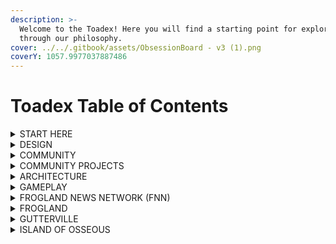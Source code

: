 ```yaml
---
description: >-
  Welcome to the Toadex! Here you will find a starting point for exploration
  through our philosophy.
cover: ../../.gitbook/assets/ObsessionBoard - v3 (1).png
coverY: 1057.9977037887486
---
```


# Toadex Table of Contents

<details>

<summary>START HERE</summary>

This subheading has everything you need to learn things at a glance about NewPangea and Frogland.

### [.](./ "mention")

Everything you need to know to get started.&#x20;

### [official-links.md](../official-links.md "mention")

All official links including website, discord, socials, merch, secondary sales, and more.

### [faq.md](../faq.md "mention")

Frequently asked questions - a good place to start.

### [the-frog-team.md](../the-frog-team.md "mention")

The founders, their bios and socials, and full time staff members or partners.

### [toadmap.md](../toadmap.md "mention")

Our roadmap of past notorious deeds and our future notorious plans.

### [froggy-events.md](../froggy-events.md "mention")

IRL events or hoppenings that have ties to specific days - not necessarily roadmap.

### [frogs-in-the-news.md](../frogs-in-the-news.md "mention")

Video or audio content with the Frog Team or from the community about Frogland.

</details>

<details>

<summary>DESIGN</summary>

**This encompasses and explains our broadest philosophies of both NewPangea and Frogland, as well as how we are implementing them using new technology and a new way of creating.**

### [frogland-manifesto.md](../../design/frogland-manifesto.md "mention")

What we are here to do and how we will do it.

### [principles-of-newpangea](../../design/principles-of-newpangea/ "mention")

The blueprints of the metaverse.

[the-pillars-of-the-metaverse.md](../../design/principles-of-newpangea/the-pillars-of-the-metaverse.md "mention")\
Community and Socially Driven; Tokenomics; and Adventure in a Quirky World.

[geography-and-layout.md](../../design/principles-of-newpangea/geography-and-layout.md "mention")\
Maps, locations, districts, and biomes of Frogland.

### [themes-of-frogland](../../design/themes-of-frogland/ "mention")

How the Notorious Frogs are utilizing the three pillars of the metaverse.

[aesthetics.md](../../design/themes-of-frogland/aesthetics.md "mention")\
"Frog Noire." It's a thing.

[economy.md](../../design/themes-of-frogland/economy.md "mention")\
Frogdollars and F\*ck Bucks, bribery and resource pledges, resources and tokens.

[entertainment.md](../../design/themes-of-frogland/entertainment.md "mention")\
The opportunity to create and be involved in any capacity and see that reflected.

</details>

<details>

<summary>COMMUNITY</summary>

There is something for everyone in NewPangea - whether you are a creator or builder, a thinker or a player, anyone and everyone is welcome to play, explore, and contribute.

### [a-new-froghodlrs-guide](../../community/a-new-froghodlrs-guide/ "mention")

So you bought a frog - now what? This guide will get you pointed in the right direction.

### [how-to-claim-land-mint-land-or-check-claim-status.md](../../community/how-to-claim-land-mint-land-or-check-claim-status.md "mention")

Everything you need to know for how to claim or mint your land, as well as how to check and see if a frog for sale on the secondary has already been claimed or not!

### [web3-blockchain-and-crypto-tips-and-safety](../../community/web3-blockchain-and-crypto-tips-and-safety/ "mention")

The Frog Teams security recommendations, tips, tricks, and latest info on how to stay safe in the wild west.

[crypto-wallet-safety.md](../../community/web3-blockchain-and-crypto-tips-and-safety/crypto-wallet-safety.md "mention")\
Crypto and blockchain safety and security.

[different-kinds-of-attacks.md](../../community/web3-blockchain-and-crypto-tips-and-safety/different-kinds-of-attacks.md "mention")\
Ways in which scammers try to gain access to your assets.

[crypto-safety-faq.md](../../community/web3-blockchain-and-crypto-tips-and-safety/crypto-safety-faq.md "mention")\
FAQ answered by the one and only Froggy Digital.&#x20;

### [discord-101](../../community/discord-101/ "mention")

What the hell is a discord and why is it so confusing?! Taking the fear factor out so we can put the fun back in.&#x20;

[discord-tips-and-security.md](../../community/discord-101/discord-tips-and-security.md "mention")\
Recommendations and best practices for discord safety.&#x20;

[discord.md](../../community/discord-101/discord.md "mention")\
Our discord is complex and elaborate - but everything for a reason.

[opt-in-roles-and-channels.md](../../community/discord-101/opt-in-roles-and-channels.md "mention")\
This directory will help you learn what role reveals what channel, and what goes where.

[more-role-info.md](../../community/discord-101/more-role-info.md "mention")\
Some of the roles are based on status or contribution, whereas others are for gameplay.

[bot-commands](../../gameplay/bot-commands/ "mention")\
AI will have a strong presence in our world in NPCs and in gameplay - this is the start.

### [frpg](../../community/frpg/ "mention")

The **F**rog **R**ole **P**laying **G**ame is a text based story development tool within our discord.

[frpg-faq.md](../../community/frpg/frpg-faq.md "mention")\
All of the frequently asked questions and 'how to's for this DnD style game.

### [for-artists.md](../../community/for-artists.md "mention")

What can we offer Artists? What can you contribute?

### [for-designers-engineers.md](../../community/for-designers-engineers.md "mention")

What can we offer designers, developers, or engineers? What can you contribute?

### [for-gamers.md](../../community/for-gamers.md "mention")

What can we offer gamers? What can you contribute?

### [for-musicians.md](../../community/for-musicians.md "mention")

What can we offer musicians? What can you contribute?

### [for-socialites.md](../../community/for-socialites.md "mention")

What about socialites? What does the metaverse do for you?

</details>

<details>

<summary>COMMUNITY PROJECTS</summary>

With the help of the Frog Team, several community members or Syndicates have already begun the process of bringing their dreams into reality, launching their projects and platforms with unique integrations into the NewPangea metaverse.

### [ideas-to-reality.md](../../community-projects/ideas-to-reality.md "mention")

How we implement community feedback, suggestions, and ideas and turn co-creation into more than just a buzz word and into reality.

### [all-chill-no-shill-podcast.md](../../community-projects/all-chill-no-shill-podcast.md "mention")

Founded, produced, and hosted by Hazer/Spot, this podcast digs into founders in web3.

### [frogland-mixtape.md](../../community-projects/frogland-mixtape.md "mention")

Contribute to a mix tape of original content from musicians within our community.

### [sapo-studios.md](../../community-projects/sapo-studios.md "mention")

Collaborate with our music studio and mint your own stems on our platform for sale.

### [seed-trees](../../community-projects/seed-trees/ "mention")

Engage to grow future ancient forests and repay some of our collective carbon debt.

</details>

<details>

<summary>ARCHITECTURE</summary>

The mechanisms and coding behind the curtain: blockchain, NFTs, tokenomics, and more.

### [non-fungible-tokens](../../architecture/non-fungible-tokens/ "mention")

The currently released or soon-to-be released NFTs in our world.

[the-notorious-frogs](../../architecture/non-fungible-tokens/the-notorious-frogs/ "mention")\
The OGs, the main characters, the ones that started it all.

[land-deeds.md](../../gameplay/land/land-deeds.md "mention")\
The NFT that allows for the claiming and selling/trading ownership of a land plot.

[lilypads.md](../../architecture/non-fungible-tokens/lilypads.md "mention")\
The land itself - your **P**ersonal **A**ccess **D**omain.

[permits.md](../../architecture/non-fungible-tokens/permits.md "mention")\
The NFT that allows the Frogs to build token harvesting improvements on their land.

### [contracts.md](../../architecture/contracts.md "mention")

Links to all of our contracts once published.

### [blockchain.md](../../architecture/blockchain.md "mention")

Where all of our open sourced code will be located.

### [metaverse-iterations.md](../../architecture/metaverse-iterations.md "mention")

The platforms where different parts of the metaverse are as we move to full 3D world.

</details>

<details>

<summary>GAMEPLAY</summary>

This is where all of the pieces and parts currently bridging the gap between discord beta testing and real NewPangea playability reside.

### [character-development](../../gameplay/character-development/ "mention")

How you can start to develop your own frog's lore and IP.

[notorious-frog-bios.md](../../gameplay/character-development/notorious-frog-bios.md "mention")\
Some of the finished bios for individual frogs involved in the community.

### [land](../../gameplay/land/ "mention")

Different aspects of the land, property mechanics, and gameplay related to land.

[ecological-zones-in-frogland.md](../../gameplay/land/ecological-zones-in-frogland.md "mention")\
The seven different biomes in Frogland and how they can be used in gameplay.

[seasons-and-events-of-change.md](../../gameplay/land/seasons-and-events-of-change.md "mention")\
Seasons, cycles of the moon, and how other cataclysmic events may impact gameplay.

[land-mechanics.md](../../gameplay/land/land-mechanics.md "mention")\
All released details on how the land mechanics will work in the metaverse.

[permitting-and-building-improvements.md](../../gameplay/land/permitting-and-building-improvements.md "mention")\
How Permits will come into play for increased token harvesting of land resources.

#### [the-planning-commission.md](../../gameplay/land/the-planning-commission.md "mention")

The verifiably corrupt unelected bureaucracy and how it moves a Deed to a new lilyPAD.

[what-is-the-planning-commission.md](../../gameplay/land/the-planning-commission/what-is-the-planning-commission.md "mention")\
Description of the Planning Commission.

[what-does-the-planning-commission-do-in-game.md](../../gameplay/land/the-planning-commission/what-does-the-planning-commission-do-in-game.md "mention")\
The gameplay mechanics of the Planning Commission.

[what-does-it-do-for-the-economy.md](../../gameplay/land/the-planning-commission/what-does-it-do-for-the-economy.md "mention")\
The ramifications and benefits of the Planning Commission on the economy.

[page-3.md](../../gameplay/land/page-3.md "mention")\
How individual bribes increase the speed of approval with the Planning Commission.

[syndicate-bribes-for-the-planning-commission.md](../../gameplay/land/the-planning-commission/syndicate-bribes-for-the-planning-commission.md "mention")\
How bribes via a Syndicate will work with the Planning Commission.

### [economy.md](../../gameplay/economy.md "mention")

All croakenomic and tokenomic details for the Frogland internal economy.

#### [collectives](../../gameplay/collectives/ "mention")

Some of the different community organized groups and how they work in game.

[gangs.md](../../gameplay/collectives/gangs.md "mention")\
Self organized social groups within the discord and the community.

[syndicates.md](../../gameplay/collectives/syndicates.md "mention")\
Gangs that took the next step to formalize their intentions and impact on the metaverse.

### [alchemy-and-magic.md](../../gameplay/alchemy-and-magic.md "mention")

More details on the way that the aethereal realm will impact the metaverse.

### [items.md](../../gameplay/items.md "mention")

Different formalized items within the game world.

### [wearables.md](../../gameplay/wearables.md "mention")

Wearables and clothes in the gameworld, like what the frogs are wearing.

### [mini-games.md](../../gameplay/mini-games.md "mention")

Mini-games and how (and if) they impact the larger gameplay.

</details>

<details>

<summary>FROGLAND NEWS NETWORK (FNN)</summary>

Official Frogland news sources and documentation.

#### [the-daily-splat.md](../../frogland-news-network-fnn/the-daily-splat.md "mention")

The official news source (in sensationalist tabloid style) of Frogland, fully written and produced by community members about IRL and in-game hoppenings in PNG form.

#### [the-morning-reflections](../../frogland-news-network-fnn/the-morning-reflections/ "mention")

A now defunct broadsheet news source in Frogland, all articles archived here in PNGs.

#### [khop-radio](../../frogland-news-network-fnn/khop-radio/ "mention")

All audio from the Frog Team or from the community.

[frog-team-recordings.md](../../frogland-news-network-fnn/khop-radio/frog-team-recordings.md "mention")\
Town Halls, Special Reports, and Twitter Spaces recorded and published.

[frpg-serial-drama.md](../../frogland-news-network-fnn/khop-radio/frpg-serial-drama.md "mention")\
Audio recordings from each FRPG session, dramatized and reproduced.

[scratch-track-saturdays.md](../../frogland-news-network-fnn/khop-radio/scratch-track-saturdays.md "mention")\
Sapo Studios community jam sesh where they interview artists and collaborate live.

[frogland-glossary](../../multiverse/frogland-glossary/ "mention")\
The official catalog of all jargon, slang, and terminology appropriate for 'Frog Noire'.

[froxford-froglish-dictionary.md](../../multiverse/frogland-glossary/froxford-froglish-dictionary.md "mention")\
This community generated collection of froglish terminology.

[hard-boiled-slang.md](../../multiverse/frogland-glossary/hard-boiled-slang.md "mention")\
Common phrases and jargon for noire style film and writing.

</details>

<details>

<summary>FROGLAND</summary>

All things frog! From concept art to community creations, files and games, all things having to do with the Notorious Frogs, their home district, and where they go from here are located in this section.

### [lore](../../frogland/lore/ "mention")

The Notorious Frogs' origin story, story arcs, and more!

[the-notorious-frogs-origin-story.md](../../frogland/lore/canon/the-notorious-frogs-origin-story.md "mention")\
The one and only.

[the-land-synthesis-device-and-our-forgotten-past.md](../../frogland/lore/canon/the-land-synthesis-device-and-our-forgotten-past.md "mention")\
Excerpts from several ancient books telling the many truths and half-truths of Frogland.&#x20;

#### [large-story-arcs](../../frogland/lore/large-story-arcs/ "mention")

Story arcs that will have metaverse-wide impact.

[jimmy-the-knees-murder.md](../../frogland/lore/large-story-arcs/jimmy-the-knees-murder.md "mention")\
Our first FRPG and murder mystery - who could have killed a Notorious Frog, and _how_?

[the-slimy-salamanders-stole-the-frogland-map.md](../../frogland/lore/large-story-arcs/the-slimy-salamanders-stole-the-frogland-map.md "mention")\
The Slimy Salamanders had no idea who they were messing with...

#### [concept-art](../../frogland/lore/concept-art/ "mention")

Released concept art from the Frog Team and DRI, our game dev studio.

[from-the-frog-team](../../frogland/lore/concept-art/from-the-frog-team/ "mention")\
Early environments, locations, ideas, and more.

[from-dri](../../frogland/lore/concept-art/from-dri/ "mention")\
Characters, wider world art, lilyPAD concepts, and more.

#### [fbi-flyles](../../frogland/lore/fbi-flyles/ "mention")

The public source of Frogland Bureau of Instigations files, leaks, and sources we swore we would never disclose.

[wanted-posters](../../frogland/lore/fbi-flyles/wanted-posters/ "mention")\
Done something especially notorious? Chances are your wanted poster lives here.

[rap-sheets](../../frogland/lore/fbi-flyles/rap-sheets/ "mention")\
Past notorious deeds and future notorious plans are chronicled in these Rap Sheets - also the way our froghodlrs earned their way onto our original pre-sale list.

#### [legends.md](../../frogland/lore/legends.md "mention")

Frogland lore that goes back so far, no one knows exactly how it came to be.

### [organizations](../../frogland/organizations/ "mention")

All organizations in game, from community generated to in game NPC devices.

[the-fuzz.md](../../frogland/organizations/the-fuzz.md "mention")\
Between the useless toads at the FLPD and the Frogland Bureau of Instigations, the fuzz might be named as such for their lack of movement when attempting to catch criminals.

[gangs-guilds-and-groups.md](../../frogland/organizations/gangs-guilds-and-groups.md "mention")\
Self-organized groups within the community, including their own lore and flavor.

[syndicates.md](../../frogland/organizations/syndicates.md "mention")\
The next step up from gangs - traditionally known as guilds in other MMORPGs.

[organized-crime](../../frogland/organizations/organized-crime/ "mention")\
The Planning Commissions and other verifiably corrupt gameplay mechanics.

### [neighborhoods](../../frogland/neighborhoods/ "mention")

Different areas or zones within Frogland driven by their use and aesthetic.

[main-street.md](../../frogland/neighborhoods/main-street.md "mention")\
The main drag through town, hosting a variety of high end businesses and social areas.

[green-light-district.md](../../frogland/neighborhoods/green-light-district.md "mention")\
The shady side of town where all notorious and underhanded dealings occur.

[borderlands.md](../../frogland/neighborhoods/borderlands.md "mention")\
The 'in-between' areas between Frogland and other districts.

[frog-worts.md](../../frogland/neighborhoods/frog-worts.md "mention")\
The magical neighborhood where all arcane endeavors have their storefronts.

### [characters](../../frogland/characters/ "mention")

There are many characters in Frogland - some even legends in and of themselves.

[suave-mudderfroggers.md](../../frogland/characters/suave-mudderfroggers.md "mention")\
Maverick cops with a troubled past and nothing left to lose are essential in frog noire.

[femme-fatales.md](../../frogland/characters/femme-fatales.md "mention")\
Just when you think you've found the one...she pulls a gun.

### [quests](../../frogland/quests/ "mention")

The quests, clues, and storyline for the larger story arcs present in Frogland.

[murder-at-the-dragonfly.md](../../frogland/quests/murder-at-the-dragonfly.md "mention")\
The murder of Jimmy 'The Knee' Grenouille and how he started the first FRPG, kicking off multiple individual and group storylines and projects as he did.

[frogland-map-quest.md](../../frogland/quests/frogland-map-quest.md "mention")\
The Slimy Salamanders of the north stole the Frogland map and ripped it to shreds! Will the community be able to locate all the pieces and put them back together again?

</details>

<details>

<summary>GUTTERVILLE</summary>

Where NewPangea's pillars will be fleshed out by and for the Gutter Gang community to make Gutterville a home like no other for the cats, rats, dogs, and pigeons.

#### [lore.md](../../gutterville/lore.md "mention")

Gutter Cat Gang lore and how it weaves in with the Notorious Frog lore in Frogland.

</details>

<details>

<summary>ISLAND OF OSSEOUS</summary>

The home district to the Wicked Craniums.

#### [lore.md](../../island-of-osseous/lore.md "mention")

The Wicked Cranium lore and how it weaves in with the Notorious Frogs in Frogland.

</details>
